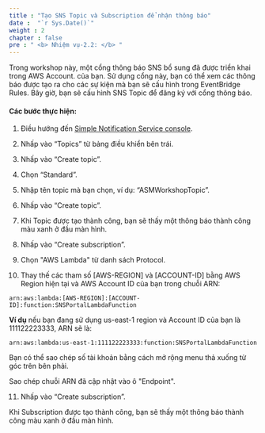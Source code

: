 ```yaml
---
title : "Tạo SNS Topic và Subscription để nhận thông báo"
date :  "`r Sys.Date()`" 
weight : 2 
chapter : false
pre : " <b> Nhiệm vụ-2.2: </b> "
---
```


Trong workshop này, một cổng thông báo SNS bổ sung đã được triển khai trong AWS Account. của bạn. Sử dụng cổng này, bạn có thể xem các thông báo được tạo ra cho các sự kiện mà bạn sẽ cấu hình trong EventBridge Rules. Bây giờ, bạn sẽ cấu hình SNS Topic để đăng ký với cổng thông báo.

#### Các bước thực hiện:

1. Điều hướng đến [Simple Notification Service console](https://console.aws.amazon.com/sns).



2. Nhấp vào “Topics” từ bảng điều khiển bên trái.



3. Nhấp vào “Create topic”.



4. Chọn “Standard”.



5. Nhập tên topic mà bạn chọn, ví dụ: “ASMWorkshopTopic”.



6. Nhấp vào “Create topic”.



7. Khi Topic được tạo thành công, bạn sẽ thấy một thông báo thành công màu xanh ở đầu màn hình.



8. Nhấp vào “Create subscription”.



9. Chọn "AWS Lambda" từ danh sách Protocol.



10. Thay thế các tham số [AWS-REGION] và [ACCOUNT-ID] bằng AWS Region hiện tại và AWS Account ID của bạn trong chuỗi ARN:

```arn:aws:lambda:[AWS-REGION]:[ACCOUNT-ID]:function:SNSPortalLambdaFunction```


**Ví dụ** nếu bạn đang sử dụng us-east-1 region và Account ID của bạn là 111122223333, ARN sẽ là:

```arn:aws:lambda:us-east-1:111122223333:function:SNSPortalLambdaFunction```

Bạn có thể sao chép số tài khoản bằng cách mở rộng menu thả xuống từ góc trên bên phải.



Sao chép chuỗi ARN đã cập nhật vào ô "Endpoint".

11. Nhấp vào “Create subscription”.

Khi Subscription được tạo thành công, bạn sẽ thấy một thông báo thành công màu xanh ở đầu màn hình.